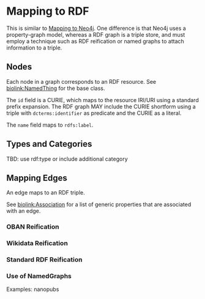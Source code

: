 # Mapping to RDF


This is similar to [Mapping to Neo4j](mapping-neo4j). One difference is that Neo4j uses a property-graph model, 
whereas a RDF graph is a triple store, and must employ a technique such as RDF reification or 
named graphs to attach information to a triple.


## Nodes

Each node in a graph corresponds to an RDF resource. See [biolink:NamedThing](../docs/NamedThing) for the base class.

The `id` field is a CURIE, which maps to the resource IRI/URI using a standard prefix expansion. 
The RDF graph MAY include the CURIE shortform using a triple with `dcterms:identifier` as predicate and the
CURIE as a literal.

The `name` field maps to `rdfs:label`.


## Types and Categories

TBD: use rdf:type or include additional category


## Mapping Edges

An edge maps to an RDF triple.

See [biolink:Association](../docs/Association) for a list of generic properties that are associated with an edge.


### OBAN Reification


### Wikidata Reification


### Standard RDF Reification


### Use of NamedGraphs

Examples: nanopubs
